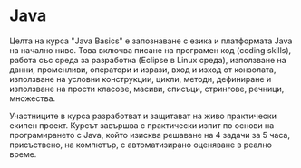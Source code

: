 Java
====
Целта на курса "Java Basics" е запознаване с езика и платформата Java на начално ниво. Това включва писане на програмен код (coding skills), работа със среда за разработка (Eclipse в Linux среда), използване на данни, променливи, оператори и изрази, вход и изход от конзолата, използване на условни конструкции, цикли, методи, дефиниране и използване на прости класове, масиви, списъци, стрингове, речници, множества.

Участниците в курса разработват и защитават на живо практически екипен проект. Курсът завършва с практически изпит по основи на програмирането с Java, който изисква решаване на 4 задачи за 5 часа, присъствено, на компютър, с автоматизирано оценяване в реално време.
